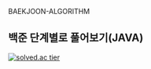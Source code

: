 BAEKJOON-ALGORITHM


## 백준 단계별로 풀어보기(JAVA) 

[![solved.ac tier](http://mazassumnida.wtf/api/generate_badge?boj=dtg9811)](https://solved.ac/dtg9811)
